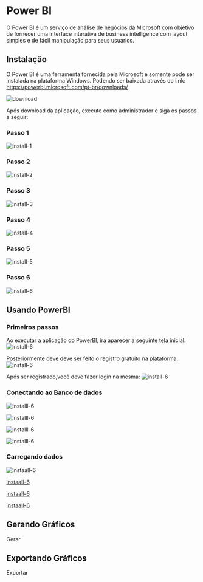 # Power BI

  O Power BI é um serviço de análise de negócios da Microsoft com objetivo de fornecer uma interface interativa de business intelligence com layout simples e de fácil manipulação para seus usuários.

## Instalação

  O Power BI é uma ferramenta fornecida pela Microsoft e somente pode ser instalada na plataforma Windows. Podendo ser baixada através do link:  
  https://powerbi.microsoft.com/pt-br/downloads/
  
  ![download](/imagens/download.png)
  
  Após download da aplicação, execute como administrador e siga os passos a seguir:
  
  ### Passo 1

  ![install-1](/imagens/install-1.png)

  ### Passo 2

  ![install-2](/imagens/install-2.png)

  ### Passo 3
  ![install-3](/imagens/install-3.png)
  ### Passo 4
  ![install-4](/imagens/install-4.png)
  ### Passo 5
  ![install-5](/imagens/install-5.png)
  ### Passo 6
  ![install-6](/imagens/install-6.png)



## Usando PowerBI

### Primeiros passos
  Ao executar a aplicação do PowerBI, ira aparecer a seguinte tela inicial:
   ![install-6](/imagens/home.png)

  Posteriormente deve deve ser feito o registro gratuito na plataforma.
   ![install-6](/imagens/register.png)
  
  Após ser registrado,você deve fazer login na mesma:
   ![install-6](/imagens/login.png)


### Conectando ao Banco de dados

![installl-6](/imagens/obter-dados-1.png)

![installl-6](/imagens/obter-dados-2.png)

![installl-6](/imagens/obter-dados-3.png)

![installl-6](/imagens/obter-dados-4.png)


### Carregando dados

![instaall-6](/imagens/obter-dados-5.png)

[instaall-6](/imagens/obter-home.png)

[instaall-6](/imagens/obter-dados-7.png)

[instaall-6](/imagens/obter-dados-8.png)





## Gerando Gráficos

Gerar

## Exportando Gráficos
Exportar
